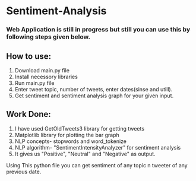 # Sentiment-Analysis
### Web Application is still in progress but still you can use this by following steps given below.
## How to use:
  1. Download main.py file
  2. Install necessory libraries
  3. Run main.py file
  4. Enter tweet topic, number of tweets, enter dates(sinse and utill).
  5. Get sentiment and sentiment analysis graph for your given input.

## Work Done:
  1. I have used GetOldTweets3 library for getting tweets
  2. Matplotlib library for plotting the bar graph
  3. NLP concepts- stopwords and word_tokenize
  4. NLP algorithm- "SentimentIntensityAnalyzer" for sentiment analysis
  5. It gives us "Positive", "Neutral" and "Negative" as output.
 
 
 Using This python file you can get sentiment of any topic n tweeter of any previous date.
